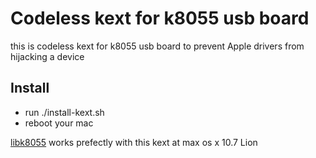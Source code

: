 Codeless kext for k8055 usb board
=================================

this is codeless kext for k8055 usb board to prevent Apple drivers from hijacking a device

## Install
* run ./install-kext.sh
* reboot your mac

[libk8055](http://libk8055.sourceforge.net/) works prefectly with this kext at max os x 10.7 Lion